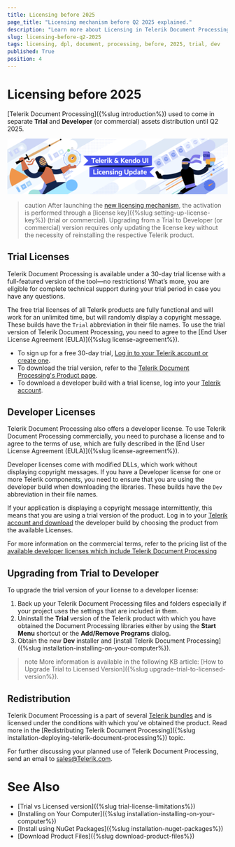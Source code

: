 ```yaml
---
title: Licensing before 2025
page_title: "Licensing mechanism before Q2 2025 explained."
description: "Learn more about Licensing in Telerik Document Processing before Q2 2025 and how you may upgrade your Trial license to Purchase license"
slug: licensing-before-q2-2025
tags: licensing, dpl, document, processing, before, 2025, trial, dev
published: True
position: 4
---
```


# Licensing before 2025

[Telerik Document Processing]({%slug introduction%}) used to come in separate **Trial** and **Developer** (or commercial) assets distribution until Q2 2025.

![License Mechanism](images/license-mechanism.png)    

>caution After launching the [new licensing mechanism](https://www.telerik.com/blogs/license-key-files-telerik-kendo-ui-products-2025-update), the activation is performed through a [license key]({%slug setting-up-license-key%}) (trial or commercial). Upgrading from a Trial to Developer (or commercial) version requires only updating the license key without the necessity of reinstalling the respective Telerik product.

## Trial Licenses

Telerik Document Processing is available under a 30-day trial license with a full-featured version of the tool—no restrictions! What’s more, you are eligible for complete technical support during your trial period in case you have any questions. 

The free trial licenses of all Telerik products are fully functional and will work for an unlimited time, but will randomly display a copyright message. These builds have the `Trial` abbreviation in their file names. To use the trial version of Telerik Document Processing, you need to agree to the [End User License Agreement (EULA)]({%slug license-agreement%}).

* To sign up for a free 30-day trial, [Log in to your Telerik account or create one](https://www.telerik.com/account).
* To download the trial version, refer to the [Telerik Document Processing's Product page](https://www.telerik.com/document-processing-libraries).
* To download a developer build with a trial license, log into your [Telerik account](https://www.telerik.com/account/).

## Developer Licenses

Telerik Document Processing also offers a developer license. To use Telerik Document Processing commercially, you need to purchase a license and to agree to the terms of use, which are fully described in the [End User License Agreement (EULA)]({%slug license-agreement%}).

Developer licenses come with modified DLLs, which work without displaying copyright messages. If you have a Developer license for one or more Telerik components, you need to ensure that you are using the developer build when downloading the libraries. These builds have the `Dev` abbreviation in their file names.

If your application is displaying a copyright message intermittently, this means that you are using a trial version of the product. Log in to your [Telerik account and download](https://www.telerik.com/account/downloads) the developer build by choosing the product from the available Licenses.

For more information on the commercial terms, refer to the pricing list of the [available developer licenses which include Telerik Document Processing](https://www.telerik.com/purchase.aspx) 

## Upgrading from Trial to Developer

To upgrade the trial version of your license to a developer license:

1. Back up your Telerik Document Processing files and folders especially if your project uses the settings that are included in them.
1. Uninstall the __Trial__ version of the Telerik product with which you have obtained the Document Processing libraries either by using the __Start Menu__ shortcut or the __Add/Remove Programs__ dialog.
1. Obtain the new __Dev__ installer and [install Telerik Document Processing]({%slug installation-installing-on-your-computer%}).

>note More information is available in the following KB article: [How to Upgrade Trial to Licensed Version]({%slug upgrade-trial-to-licensed-version%}).

## Redistribution

Telerik Document Processing is a part of several [Telerik bundles](https://www.telerik.com/purchase.aspx) and is licensed under the conditions with which you've obtained the product. Read more in the [Redistributing Telerik Document Processing]({%slug installation-deploying-telerik-document-processing%}) topic.

For further discussing your planned use of Telerik Document Processing, send an email to [sales@Telerik.com](mailto:sales@Telerik.com).

# See Also

* [Trial vs Licensed version]({%slug trial-license-limitations%}) 
* [Installing on Your Computer]({%slug installation-installing-on-your-computer%})
* [Install using NuGet Packages]({%slug installation-nuget-packages%})
* [Download Product Files]({%slug download-product-files%})